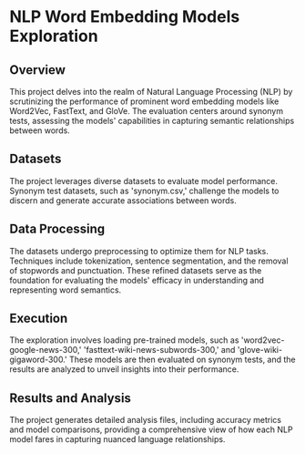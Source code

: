 # NLP Word Embedding Models Exploration

## Overview
This project delves into the realm of Natural Language Processing (NLP) by scrutinizing the performance of prominent word embedding models like Word2Vec, FastText, and GloVe. The evaluation centers around synonym tests, assessing the models' capabilities in capturing semantic relationships between words.

## Datasets
The project leverages diverse datasets to evaluate model performance. Synonym test datasets, such as 'synonym.csv,' challenge the models to discern and generate accurate associations between words.

## Data Processing
The datasets undergo preprocessing to optimize them for NLP tasks. Techniques include tokenization, sentence segmentation, and the removal of stopwords and punctuation. These refined datasets serve as the foundation for evaluating the models' efficacy in understanding and representing word semantics.

## Execution
The exploration involves loading pre-trained models, such as 'word2vec-google-news-300,' 'fasttext-wiki-news-subwords-300,' and 'glove-wiki-gigaword-300.' These models are then evaluated on synonym tests, and the results are analyzed to unveil insights into their performance.

## Results and Analysis
The project generates detailed analysis files, including accuracy metrics and model comparisons, providing a comprehensive view of how each NLP model fares in capturing nuanced language relationships.

